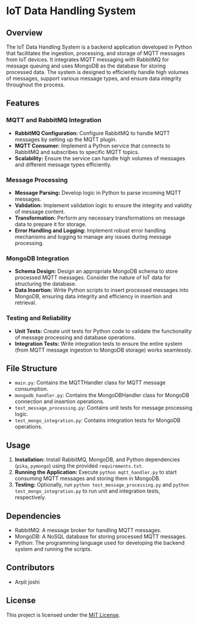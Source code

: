 # IoT Data Handling System

## Overview
The IoT Data Handling System is a backend application developed in Python that facilitates the ingestion, processing, and storage of MQTT messages from IoT devices. It integrates MQTT messaging with RabbitMQ for message queuing and uses MongoDB as the database for storing processed data. The system is designed to efficiently handle high volumes of messages, support various message types, and ensure data integrity throughout the process.

## Features
### MQTT and RabbitMQ Integration
- **RabbitMQ Configuration:** Configure RabbitMQ to handle MQTT messages by setting up the MQTT plugin.
- **MQTT Consumer:** Implement a Python service that connects to RabbitMQ and subscribes to specific MQTT topics.
- **Scalability:** Ensure the service can handle high volumes of messages and different message types efficiently.

### Message Processing
- **Message Parsing:** Develop logic in Python to parse incoming MQTT messages.
- **Validation:** Implement validation logic to ensure the integrity and validity of message content.
- **Transformation:** Perform any necessary transformations on message data to prepare it for storage.
- **Error Handling and Logging:** Implement robust error handling mechanisms and logging to manage any issues during message processing.

### MongoDB Integration
- **Schema Design:** Design an appropriate MongoDB schema to store processed MQTT messages. Consider the nature of IoT data for structuring the database.
- **Data Insertion:** Write Python scripts to insert processed messages into MongoDB, ensuring data integrity and efficiency in insertion and retrieval.

### Testing and Reliability
- **Unit Tests:** Create unit tests for Python code to validate the functionality of message processing and database operations.
- **Integration Tests:** Write integration tests to ensure the entire system (from MQTT message ingestion to MongoDB storage) works seamlessly.

## File Structure
- `main.py`: Contains the MQTTHandler class for MQTT message consumption.
- `mongodb_handler.py`: Contains the MongoDBHandler class for MongoDB connection and insertion operations.
- `test_message_processing.py`: Contains unit tests for message processing logic.
- `test_mongo_integration.py`: Contains integration tests for MongoDB operations.

## Usage
1. **Installation:** Install RabbitMQ, MongoDB, and Python dependencies (`pika`, `pymongo`) using the provided `requirements.txt`.
2. **Running the Application:** Execute `python mqtt_handler.py` to start consuming MQTT messages and storing them in MongoDB.
3. **Testing:** Optionally, run `python test_message_processing.py` and `python test_mongo_integration.py` to run unit and integration tests, respectively.

## Dependencies
- RabbitMQ: A message broker for handling MQTT messages.
- MongoDB: A NoSQL database for storing processed MQTT messages.
- Python: The programming language used for developing the backend system and running the scripts.

## Contributors
- Arpit joshi

## License
This project is licensed under the [MIT License](LICENSE).
